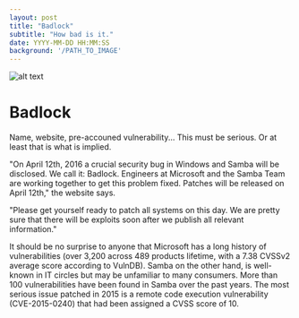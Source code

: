 ```yaml
---
layout: post
title: "Badlock"
subtitle: "How bad is it."
date: YYYY-MM-DD HH:MM:SS
background: '/PATH_TO_IMAGE'
---
```


![alt text](http://badlock.org/badlock.png "Logo Title Text 1")
 
# Badlock
Name, website, pre-accouned vulnerability... This must be serious. Or at least that is what is implied.

"On April 12th, 2016 a crucial security bug in Windows and Samba will be disclosed. We call it: Badlock. Engineers at Microsoft and the Samba Team are working together to get this problem fixed. Patches will be released on April 12th," the website says.

"Please get yourself ready to patch all systems on this day. We are pretty sure that there will be exploits soon after we publish all relevant information."

It should be no surprise to anyone that Microsoft has a long history of vulnerabilities (over 3,200 across 489 products lifetime, with a 7.38 CVSSv2 average score according to VulnDB). Samba on the other hand, is well-known in IT circles but may be unfamiliar to many consumers. More than 100 vulnerabilities have been found in Samba over the past years. The most serious issue patched in 2015 is a remote code execution vulnerability (CVE-2015-0240) that had been assigned a CVSS score of 10.
